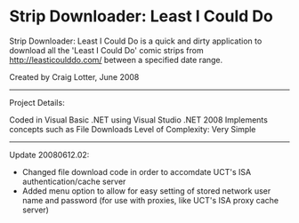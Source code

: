 Strip Downloader: Least I Could Do
==================================

Strip Downloader: Least I Could Do is a quick and dirty application to download all the 'Least I Could Do' comic strips from http://leasticoulddo.com/ between a specified date range.

Created by Craig Lotter, June 2008

*********************************

Project Details:

Coded in Visual Basic .NET using Visual Studio .NET 2008
Implements concepts such as File Downloads
Level of Complexity: Very Simple

*********************************

Update 20080612.02:

- Changed file download code in order to accomdate UCT's ISA authentication/cache server
- Added menu option to allow for easy setting of stored network user name and password (for use with proxies, like UCT's ISA proxy cache server)

